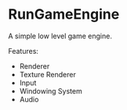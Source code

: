 # RunGameEngine

A simple low level game engine.

Features:

- Renderer
- Texture Renderer
- Input
- Windowing System
- Audio 
